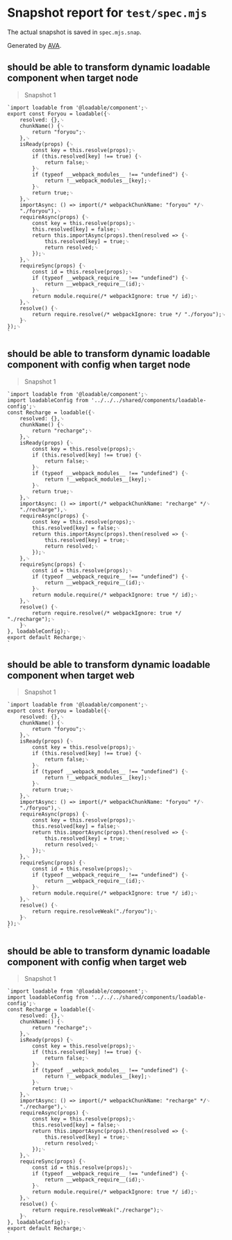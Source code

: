 # Snapshot report for `test/spec.mjs`

The actual snapshot is saved in `spec.mjs.snap`.

Generated by [AVA](https://avajs.dev).

## should be able to transform dynamic loadable component when target node

> Snapshot 1

    `import loadable from '@loadable/component';␊
    export const Foryou = loadable({␊
        resolved: {},␊
        chunkName() {␊
            return "foryou";␊
        },␊
        isReady(props) {␊
            const key = this.resolve(props);␊
            if (this.resolved[key] !== true) {␊
                return false;␊
            }␊
            if (typeof __webpack_modules__ !== "undefined") {␊
                return !__webpack_modules__[key];␊
            }␊
            return true;␊
        },␊
        importAsync: () => import(/* webpackChunkName: "foryou" */␊
        "./foryou"),␊
        requireAsync(props) {␊
            const key = this.resolve(props);␊
            this.resolved[key] = false;␊
            return this.importAsync(props).then(resolved => {␊
                this.resolved[key] = true;␊
                return resolved;␊
            });␊
        },␊
        requireSync(props) {␊
            const id = this.resolve(props);␊
            if (typeof __webpack_require__ !== "undefined") {␊
                return __webpack_require__(id);␊
            }␊
            return module.require(/* webpackIgnore: true */ id);␊
        },␊
        resolve() {␊
            return require.resolve(/* webpackIgnore: true */ "./foryou");␊
        }␊
    });␊
    `

## should be able to transform dynamic loadable component with config when target node

> Snapshot 1

    `import loadable from '@loadable/component';␊
    import loadableConfig from '../../../shared/components/loadable-config';␊
    const Recharge = loadable({␊
        resolved: {},␊
        chunkName() {␊
            return "recharge";␊
        },␊
        isReady(props) {␊
            const key = this.resolve(props);␊
            if (this.resolved[key] !== true) {␊
                return false;␊
            }␊
            if (typeof __webpack_modules__ !== "undefined") {␊
                return !__webpack_modules__[key];␊
            }␊
            return true;␊
        },␊
        importAsync: () => import(/* webpackChunkName: "recharge" */␊
        "./recharge"),␊
        requireAsync(props) {␊
            const key = this.resolve(props);␊
            this.resolved[key] = false;␊
            return this.importAsync(props).then(resolved => {␊
                this.resolved[key] = true;␊
                return resolved;␊
            });␊
        },␊
        requireSync(props) {␊
            const id = this.resolve(props);␊
            if (typeof __webpack_require__ !== "undefined") {␊
                return __webpack_require__(id);␊
            }␊
            return module.require(/* webpackIgnore: true */ id);␊
        },␊
        resolve() {␊
            return require.resolve(/* webpackIgnore: true */ "./recharge");␊
        }␊
    }, loadableConfig);␊
    export default Recharge;␊
    `

## should be able to transform dynamic loadable component when target web

> Snapshot 1

    `import loadable from '@loadable/component';␊
    export const Foryou = loadable({␊
        resolved: {},␊
        chunkName() {␊
            return "foryou";␊
        },␊
        isReady(props) {␊
            const key = this.resolve(props);␊
            if (this.resolved[key] !== true) {␊
                return false;␊
            }␊
            if (typeof __webpack_modules__ !== "undefined") {␊
                return !__webpack_modules__[key];␊
            }␊
            return true;␊
        },␊
        importAsync: () => import(/* webpackChunkName: "foryou" */␊
        "./foryou"),␊
        requireAsync(props) {␊
            const key = this.resolve(props);␊
            this.resolved[key] = false;␊
            return this.importAsync(props).then(resolved => {␊
                this.resolved[key] = true;␊
                return resolved;␊
            });␊
        },␊
        requireSync(props) {␊
            const id = this.resolve(props);␊
            if (typeof __webpack_require__ !== "undefined") {␊
                return __webpack_require__(id);␊
            }␊
            return module.require(/* webpackIgnore: true */ id);␊
        },␊
        resolve() {␊
            return require.resolveWeak("./foryou");␊
        }␊
    });␊
    `

## should be able to transform dynamic loadable component with config when target web

> Snapshot 1

    `import loadable from '@loadable/component';␊
    import loadableConfig from '../../../shared/components/loadable-config';␊
    const Recharge = loadable({␊
        resolved: {},␊
        chunkName() {␊
            return "recharge";␊
        },␊
        isReady(props) {␊
            const key = this.resolve(props);␊
            if (this.resolved[key] !== true) {␊
                return false;␊
            }␊
            if (typeof __webpack_modules__ !== "undefined") {␊
                return !__webpack_modules__[key];␊
            }␊
            return true;␊
        },␊
        importAsync: () => import(/* webpackChunkName: "recharge" */␊
        "./recharge"),␊
        requireAsync(props) {␊
            const key = this.resolve(props);␊
            this.resolved[key] = false;␊
            return this.importAsync(props).then(resolved => {␊
                this.resolved[key] = true;␊
                return resolved;␊
            });␊
        },␊
        requireSync(props) {␊
            const id = this.resolve(props);␊
            if (typeof __webpack_require__ !== "undefined") {␊
                return __webpack_require__(id);␊
            }␊
            return module.require(/* webpackIgnore: true */ id);␊
        },␊
        resolve() {␊
            return require.resolveWeak("./recharge");␊
        }␊
    }, loadableConfig);␊
    export default Recharge;␊
    `

